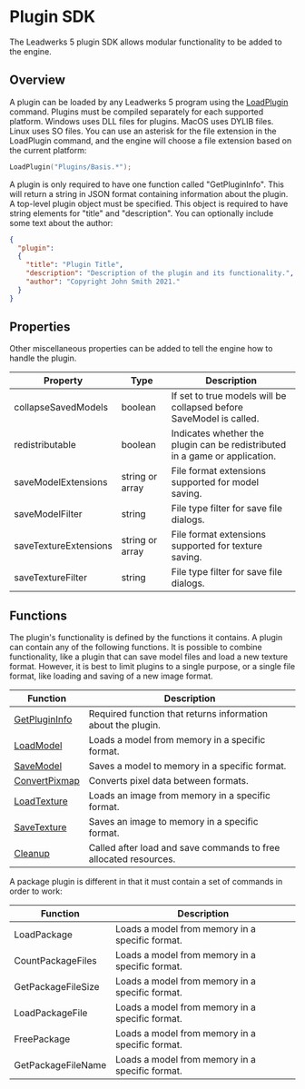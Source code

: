 # Plugin SDK #
The Leadwerks 5 plugin SDK allows modular functionality to be added to the engine.

## Overview ##
A plugin can be loaded by any Leadwerks 5 program using the [LoadPlugin](API_LoadPlugin.md) command. Plugins must be compiled separately for each supported platform.
Windows uses DLL files for plugins. MacOS uses DYLIB files. Linux uses SO files. You can use an asterisk for the file extension in the LoadPlugin command, and the engine will choose a file extension based on the current platform:

```c++
LoadPlugin("Plugins/Basis.*");
```

A plugin is only required to have one function called "GetPluginInfo". This will return a string in JSON format containing information about the plugin. A top-level plugin object must be specified. This object is required to have string elements for "title" and "description". You can optionally include some text about the author:

```json
{
  "plugin":
  {
    "title": "Plugin Title",
    "description": "Description of the plugin and its functionality.",
    "author": "Copyright John Smith 2021."
  }
}
```

## Properties ##
Other miscellaneous properties can be added to tell the engine how to handle the plugin.

| Property | Type | Description |
| ----- | ----- | ----- |
| collapseSavedModels | boolean | If set to true models will be collapsed before SaveModel is called. |
| redistributable | boolean | Indicates whether the plugin can be redistributed in a game or application. |
| saveModelExtensions | string or array | File format extensions supported for model saving. |
| saveModelFilter | string | File type filter for save file dialogs. |
| saveTextureExtensions | string or array | File format extensions supported for texture saving. |
| saveTextureFilter | string | File type filter for save file dialogs. |

## Functions ##

The plugin's functionality is defined by the functions it contains. A plugin can contain any of the following functions. It is possible to combine functionality, like a plugin that
can save model files and load a new texture format. However, it is best to limit plugins to a single purpose, or a single file format, like loading and saving of a new image format.

| Function | Description |
| ---- | ---- |
| [GetPluginInfo](PlguinSDK_GetPluginInfo.md) | Required function that returns information about the plugin. |
| [LoadModel](PluginSDK_LoadModel.md) | Loads a model from memory in a specific format. |
| [SaveModel]() | Saves a model to memory in a specific format. |
| [ConvertPixmap]() | Converts pixel data between formats. |
| [LoadTexture]() | Loads an image from memory in a specific format. |
| [SaveTexture]() | Saves an image to memory in a specific format. |
| [Cleanup]() | Called after load and save commands to free allocated resources. |

A package plugin is different in that it must contain a set of commands in order to work:

| Function | Description |
| ---- | ---- |
| LoadPackage | Loads a model from memory in a specific format. |
| CountPackageFiles | Loads a model from memory in a specific format. |
| GetPackageFileSize | Loads a model from memory in a specific format. |
| LoadPackageFile | Loads a model from memory in a specific format. |
| FreePackage | Loads a model from memory in a specific format. |
| GetPackageFileName | Loads a model from memory in a specific format. |

